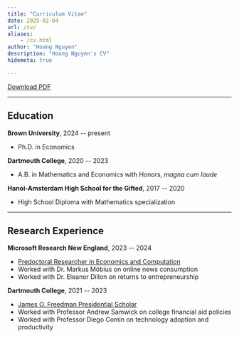 ```yaml
---
title: "Curriculum Vitae"
date: 2025-02-04
url: /cv/
aliases:
    - /cv.html
author: "Hoang Nguyen"
description: "Hoang Nguyen's CV"
hidemeta: true

---
```


[Download PDF](../cv.pdf)


---
## Education

**Brown University**, 2024 -- present

+ Ph.D. in Economics

**Dartmouth College**, 2020 -- 2023

+ A.B. in Mathematics and Economics with Honors, *magna cum laude*

**Hanoi-Amsterdam High School for the Gifted**, 2017 -- 2020

+ High School Diploma with Mathematics specialization
---

## Research Experience 

**Microsoft Research New England**, 2023 -- 2024

+ [Predoctoral Researcher in Economics and Computation](https://www.microsoft.com/en-us/research/theme/economics-and-computation/predoctoral-researchers/)
+ Worked with Dr. Markus Möbius on online news consumption
+ Worked with Dr. Eleanor Dillon on returns to entrepreneurship

**Dartmouth College**, 2021 -- 2023

+ [James O. Freedman Presidential Scholar](https://dartmouth.smartcatalogiq.com/en/current/orc/regulations/undergraduate-study/fellowships-and-scholarships/james-o-freedman-presidential-scholars/)
+ Worked with Professor Andrew Samwick on college financial aid policies
+ Worked with Professor Diego Comin on technology adoption and productivity